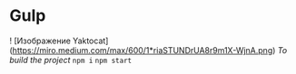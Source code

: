 # Gulp
! [Изображение Yaktocat] 
(https://miro.medium.com/max/600/1*riaSTUNDrUA8r9m1X-WjnA.png)
*To build the project*
``
npm i
``
``
npm start
``